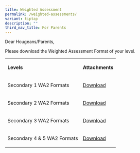 ```yaml
---
title: Weighted Assessment
permalink: /weighted-assessments/
variant: tiptap
description: ""
third_nav_title: For Parents
---
```

<p>Dear Hougeans/Parents,</p>
<p>Please download the Weighted Assessment Format of your level.&nbsp;</p>
<table>
<tbody>
<tr>
<td rowspan="1" colspan="1">
<p><strong>Levels</strong>
</p>
</td>
<td rowspan="1" colspan="1">
<p><strong>Attachments</strong>
</p>
</td>
</tr>
<tr>
<td rowspan="1" colspan="1">
<p>Secondary 1 WA2 Formats</p>
</td>
<td rowspan="1" colspan="1">
<p><a href="/files/Students/2024_Secondary_1_WA2_Format.pdf" rel="noopener noreferrer nofollow" target="_blank">Download</a>
</p>
</td>
</tr>
<tr>
<td rowspan="1" colspan="1">
<p>Secondary 2 WA2 Formats</p>
</td>
<td rowspan="1" colspan="1">
<p><a href="/files/Students/2024_Secondary_2_WA2_Format.pdf" rel="noopener noreferrer nofollow" target="_blank">Download</a>
</p>
</td>
</tr>
<tr>
<td rowspan="1" colspan="1">
<p>Secondary 3 WA2 Formats</p>
</td>
<td rowspan="1" colspan="1">
<p><a href="/files/Students/2024_Secondary_3_WA2_Format.pdf" rel="noopener noreferrer nofollow" target="_blank">Download</a>
</p>
</td>
</tr>
<tr>
<td rowspan="1" colspan="1">
<p>Secondary 4 &amp; 5 WA2 Formats</p>
</td>
<td rowspan="1" colspan="1">
<p><a href="/files/Students/2024_Secondary_4_5_WA2_Format.pdf" rel="noopener noreferrer nofollow" target="_blank">Download</a>
</p>
</td>
</tr>
</tbody>
</table>
<p>&nbsp;</p>
<p></p>
<p></p>